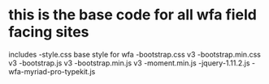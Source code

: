 # this is the base code for all wfa field facing sites
includes 
-style.css base style for wfa
-bootstrap.css v3
-bootstrap.min.css v3
-bootstrap.js v3
-bootstrap.min.js v3
-moment.min.js
-jquery-1.11.2.js 
-wfa-myriad-pro-typekit.js
